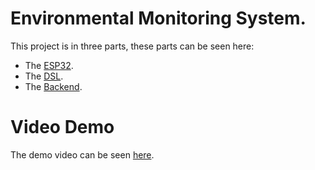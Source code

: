 # Environmental Monitoring System. 

This project is in three parts, these parts can be seen here: 
- The [ESP32](./Arduino/readme.md).
- The [DSL](./DSL/readme.md).
- The [Backend](./Backend/readme.md).

# Video Demo 
The demo video can be seen [here](https://youtu.be/YEvvTF3MM2M).
